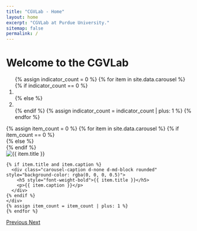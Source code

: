 ```yaml
---
title: "CGVLab - Home"
layout: home
excerpt: "CGVLab at Purdue University."
sitemap: false
permalink: /
---
```


# Welcome to the CGVLab

<div class="container m-0 p-0 justify-content-start">
<div id="homeCarousel" class="carousel slide" data-ride="carousel">
  <ol class="carousel-indicators">
    {% assign indicator_count = 0 %}
    {% for item in site.data.carousel %}
    {% if indicator_count == 0 %}
    <li data-target="#homeCarousel" data-slide-to="{{ indicator_count }}" 
     class="{{ indicator_class }}"></li>
    {% else %}
    <li data-target="#homeCarousel" data-slide-to="{{ indicator_count }}"></li>
    {% endif %}
    {% assign indicator_count = indicator_count | plus: 1 %}
    {% endfor %}
  </ol>
  <div class="carousel-inner">
    {% assign item_count = 0 %}
    {% for item in site.data.carousel %}
    {% if item_count == 0 %}
    <div class="carousel-item active">
    {% else %}
    <div class="carousel-item">
    {% endif %}
    <div class="p-2 bg-dark">
        <div class="embed-responsive embed-responsive-16by9">
            <img src="{{ site.dir_resources_images }}/{{ item.photo }}" class="embed-responsive-item card-img-top rounded" 
            style="object-fit: cover;" alt="{{ item.title }}">
        </div>
    </div>

    {% if item.title and item.caption %}
      <div class="carousel-caption d-none d-md-block rounded" style="background-color: rgba(0, 0, 0, 0.5)">
        <h5 style="font-weight-bold">{{ item.title }}</h5>
        <p>{{ item.caption }}</p>
      </div>
    {% endif %}
    </div>
    {% assign item_count = item_count | plus: 1 %}
    {% endfor %}
  </div>
  <a class="carousel-control-prev" href="#homeCarousel" role="button" data-slide="prev">
    <span class="carousel-control-prev-icon cgv-slider-control"  aria-hidden="true"></span>
    <span class="sr-only">Previous</span>
  </a>
  <a class="carousel-control-next" href="#homeCarousel" role="button" data-slide="next">
    <span class="carousel-control-next-icon cgv-slider-control" aria-hidden="true"></span>
    <span class="sr-only">Next</span>
  </a>
</div>
</div>
<br>